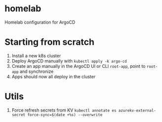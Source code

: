 # homelab
Homelab configuration for ArgoCD

# Starting from scratch

1. Install a new k8s cluster
2. Deploy ArgoCD manually with `kubectl apply -k argo-cd`
3. Create an app manually in the ArgoCD UI or CLI `root-app`, point to `root-app` and synchronize
4. Apps should now all deploy in the cluster

# Utils

1. Force refresh secrets from KV `kubectl annotate es azurekv-external-secret force-sync=$(date +%s) --overwrite`